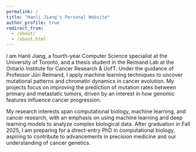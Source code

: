```yaml
---
permalink: /
title: "Hanli Jiang's Personal Website"
author_profile: true
redirect_from: 
  - /about/
  - /about.html
---
```


I am Hanli Jiang, a fourth-year Computer Science specialist at the University of Toronto, and a thesis student in the Reimand Lab at the Ontario Institute for Cancer Research & UofT. Under the guidance of Professor Jüri Reimand, I apply machine learning techniques to uncover mutational patterns and chromatin dynamics in cancer evolution. My projects focus on improving the prediction of mutation rates between primary and metastatic tumors, driven by an interest in how genomic features influence cancer progression.

My research interests span computational biology, machine learning, and cancer research, with an emphasis on using machine learning and deep learning models to analyze complex biological data. After graduation in Fall 2025, I am preparing for a direct-entry PhD in computational biology, aspiring to contribute to advancements in precision medicine and our understanding of cancer genetics.


